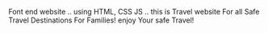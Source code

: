 Font end website ..
using HTML, CSS JS ..
 this is Travel website For all Safe Travel Destinations
For Families!   enjoy Your safe Travel! 
